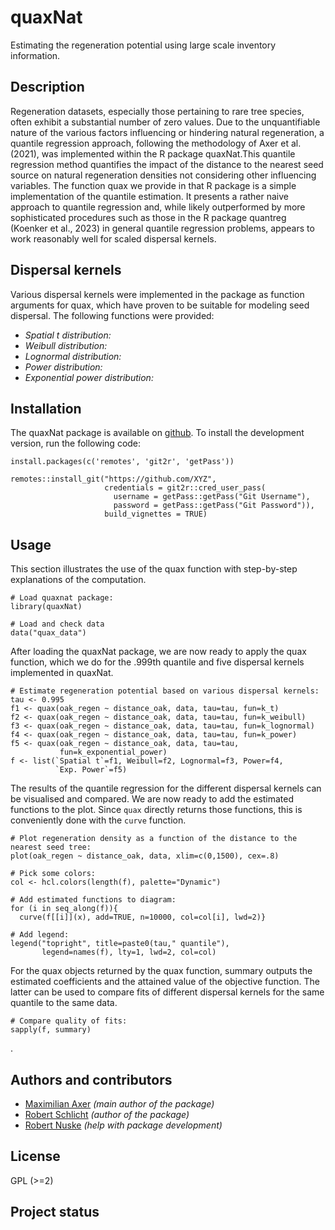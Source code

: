 # quaxNat

Estimating the regeneration potential using large scale inventory information.

## Description
Regeneration datasets, especially those pertaining to rare tree species, often exhibit a substantial number of zero values. Due to the unquantifiable nature of the various factors influencing or hindering natural regeneration, a quantile regression approach, following the methodology of Axer et al. (2021), was implemented within the R package quaxNat.This quantile regression method quantifies the impact of the distance to the nearest seed source on natural regeneration densities not considering other influencing variables.
The function quax we provide in that R package is a simple implementation of the quantile estimation. It presents a rather naive approach to quantile regression and, while likely outperformed by more sophisticated procedures such as those in the R package quantreg (Koenker et al., 2023) in general quantile regression problems, appears to work reasonably well for scaled dispersal kernels. 

## Dispersal kernels
Various dispersal kernels were implemented in the package as function arguments for quax, which have proven to be suitable for modeling seed dispersal. The following functions were provided:
- *Spatial t distribution:*
- *Weibull distribution:*
- *Lognormal distribution:*
- *Power distribution:*
- *Exponential power distribution:*

## Installation
The quaxNat package is available on 
[github](https://github.com/). To install the development version, run the following code:
``` {r installDev, eval = FALSE}
install.packages(c('remotes', 'git2r', 'getPass'))

remotes::install_git("https://github.com/XYZ",
                     credentials = git2r::cred_user_pass(
					   username = getPass::getPass("Git Username"), 
                       password = getPass::getPass("Git Password")), 
                     build_vignettes = TRUE)
```

## Usage
This section illustrates the use of the quax function with step-by-step explanations of the computation.
``` {r installDev, eval = FALSE}
# Load quaxnat package:
library(quaxNat)

# Load and check data
data("quax_data")

```
After loading the quaxNat package, we are now ready to apply the quax function, which we do for the .999th quantile and five dispersal kernels implemented in quaxNat.

```
# Estimate regeneration potential based on various dispersal kernels:
tau <- 0.995
f1 <- quax(oak_regen ~ distance_oak, data, tau=tau, fun=k_t)
f2 <- quax(oak_regen ~ distance_oak, data, tau=tau, fun=k_weibull)
f3 <- quax(oak_regen ~ distance_oak, data, tau=tau, fun=k_lognormal)
f4 <- quax(oak_regen ~ distance_oak, data, tau=tau, fun=k_power)
f5 <- quax(oak_regen ~ distance_oak, data, tau=tau,
           fun=k_exponential_power)
f <- list(`Spatial t`=f1, Weibull=f2, Lognormal=f3, Power=f4,
          `Exp. Power`=f5)

```
The results of the quantile regression for the different dispersal kernels can be visualised and compared. We are now ready to add the estimated functions to the plot. Since `quax` directly returns those functions, this is conveniently done with the `curve` function.

```
# Plot regeneration density as a function of the distance to the nearest seed tree:
plot(oak_regen ~ distance_oak, data, xlim=c(0,1500), cex=.8)

# Pick some colors:
col <- hcl.colors(length(f), palette="Dynamic")

# Add estimated functions to diagram:
for (i in seq_along(f)){
  curve(f[[i]](x), add=TRUE, n=10000, col=col[i], lwd=2)}

# Add legend:
legend("topright", title=paste0(tau," quantile"),
       legend=names(f), lty=1, lwd=2, col=col)

```
For the quax objects returned by the quax function, summary outputs the estimated coefficients and the attained value of the objective function. The latter can be used to compare fits of different dispersal kernels for the same quantile to the same data.

```
# Compare quality of fits:
sapply(f, summary)

```


.

## Authors and contributors
* [Maximilian Axer](mailto:maximilian.axer@nw.fva.de) _(main author of the package)_
* [Robert Schlicht](mailto:robert.schlicht@tu-dresden.de) _(author of the package)_
* [Robert Nuske](mailto:robert.nuske@nw.fva.de) _(help with package development)_


## License
GPL (>=2)

## Project status


